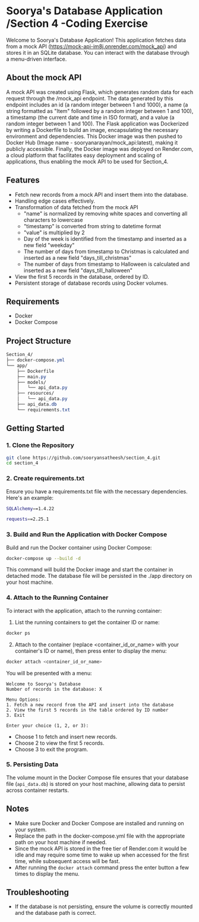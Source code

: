 # Soorya's Database Application /Section 4 -Coding Exercise

Welcome to Soorya's Database Application! This application fetches data from a mock API (https://mock-api-im8j.onrender.com/mock_api) and stores it in an SQLite database. You can interact with the database through a menu-driven interface.

## About the mock API

A mock API was created using Flask, which generates random data for each request through the /mock_api endpoint. The data generated by this endpoint includes an id (a random integer between 1 and 1000), a name (a string formatted as "Item" followed by a random integer between 1 and 100), a timestamp (the current date and time in ISO format), and a value (a random integer between 1 and 100). The Flask application was Dockerized by writing a Dockerfile to build an image, encapsulating the necessary environment and dependencies. This Docker image was then pushed to Docker Hub (Image name - sooryanarayan/mock_api:latest), making it publicly accessible. Finally, the Docker image was deployed on Render.com, a cloud platform that facilitates easy deployment and scaling of applications, thus enabling the mock API to be used for Section_4.

## Features

- Fetch new records from a mock API and insert them into the database.
- Handling edge cases effectively.
- Transformation of data fetched from the mock API
    - "name" is normalized by removing white spaces and converting all characters to lowercase
    - "timestamp" is converted from string to datetime format
    - "value" is multiplied by 2
    - Day of the week is identified from the timestamp and inserted as a new field "weekday"
    - The number of days from timestamp to Christmas is calculated and inserted as a new field "days_till_christmas"
    - The number of days from timestamp to Halloween is calculated and inserted as a new field "days_till_halloween"
- View the first 5 records in the database, ordered by ID.
- Persistent storage of database records using Docker volumes.

## Requirements

- Docker
- Docker Compose

## Project Structure
```css
Section_4/
├── docker-compose.yml
└── app/
    ├── Dockerfile
    ├── main.py
    ├── models/
    │   └── api_data.py
    ├── resources/
    │   └── api_data.py
    ├── api_data.db
    └── requirements.txt

```
## Getting Started

### 1. Clone the Repository

```sh
git clone https://github.com/sooryansatheesh/section_4.git
cd section_4
```
### 2. Create requirements.txt
Ensure you have a requirements.txt file with the necessary dependencies. Here's an example:
```sh
SQLAlchemy==1.4.22

requests==2.25.1
```

### 3. Build and Run the Application with Docker Compose
Build and run the Docker container using Docker Compose:
```sh
docker-compose up --build -d
```
This command will build the Docker image and start the container in detached mode. The database file will be persisted in the ./app directory on your host machine.

### 4. Attach to the Running Container
To interact with the application, attach to the running container:

1. List the running containers to get the container ID or name:
```sh
docker ps
```
2. Attach to the container (replace <container_id_or_name> with your container's ID or name), then press enter to display the menu:
```sh
docker attach <container_id_or_name>
```
You will be presented with a menu:
```vbnet
Welcome to Soorya's Database
Number of records in the database: X

Menu Options:
1. Fetch a new record from the API and insert into the database
2. View the first 5 records in the table ordered by ID number
3. Exit

Enter your choice (1, 2, or 3):
```
- Choose 1 to fetch and insert new records.
- Choose 2 to view the first 5 records.
- Choose 3 to exit the program.

### 5. Persisting Data

The volume mount in the Docker Compose file ensures that your database file (`api_data.db`) is stored on your host machine, allowing data to persist across container restarts.

## Notes

- Make sure Docker and Docker Compose are installed and running on your system.
- Replace the path in the docker-compose.yml file with the appropriate path on your host machine if needed.
- Since the mock API is stored in the free tier of Render.com it would be idle and may require some time to wake up when accessed for the first time, while subsequent access will be fast.
- After running the `docker attach` command press the enter button a few times to display the menu.  

## Troubleshooting

- If the database is not persisting, ensure the volume is correctly mounted and the database path is correct.
